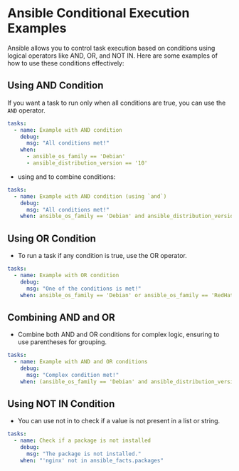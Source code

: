 # Ansible Conditional Execution Examples

Ansible allows you to control task execution based on conditions using logical operators like AND, OR, and NOT IN. Here are some examples of how to use these conditions effectively:

## Using AND Condition

If you want a task to run only when all conditions are true, you can use the `AND` operator.

```yaml
tasks:
  - name: Example with AND condition
    debug:
      msg: "All conditions met!"
    when:
      - ansible_os_family == 'Debian'
      - ansible_distribution_version == '10'
```

- using and to combine conditions:
```yaml
tasks:
  - name: Example with AND condition (using `and`)
    debug:
      msg: "All conditions met!"
    when: ansible_os_family == 'Debian' and ansible_distribution_version == '10'
```

## Using OR Condition
- To run a task if any condition is true, use the OR operator.

```yaml
tasks:
  - name: Example with OR condition
    debug:
      msg: "One of the conditions is met!"
    when: ansible_os_family == 'Debian' or ansible_os_family == 'RedHat'
```
## Combining AND and OR
- Combine both AND and OR conditions for complex logic, ensuring to use parentheses for grouping.
```yaml
tasks:
  - name: Example with AND and OR conditions
    debug:
      msg: "Complex condition met!"
    when: (ansible_os_family == 'Debian' and ansible_distribution_version == '10') or (ansible_os_family == 'RedHat' and ansible_distribution_version == '8')
```

## Using NOT IN Condition
- You can use not in to check if a value is not present in a list or string.
```yaml
tasks:
  - name: Check if a package is not installed
    debug:
      msg: "The package is not installed."
    when: "'nginx' not in ansible_facts.packages"
```
